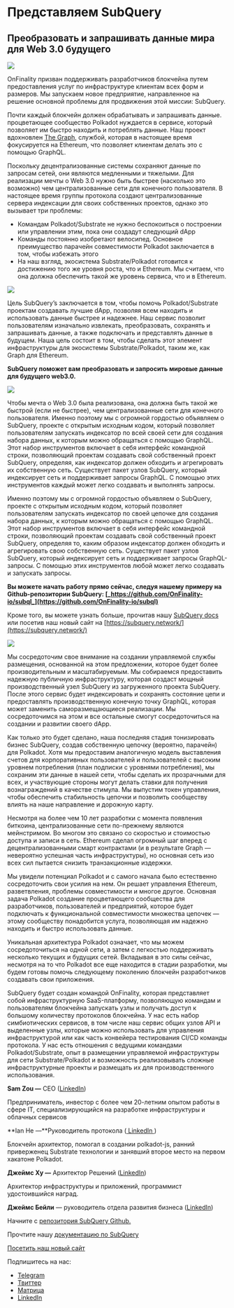 # Представляем SubQuery

## Преобразовать и запрашивать данные мира для Web 3.0 будущего

![](https://miro.medium.com/max/1400/1*J5u22qNxndcuCrFJ1mfGqg.png)

OnFinality призван поддерживать разработчиков блокчейна путем предоставления услуг по инфраструктуре клиентам всех форм и размеров. Мы запускаем новое предприятие, направленное на решение основной проблемы для продвижения этой миссии: SubQuery.

Почти каждый блокчейн должен обрабатывать и запрашивать данные. процветающее сообщество Polkadot нуждается в сервисе, который позволяет им быстро находить и потреблять данные. Наш проект вдохновлен [The Graph](https://thegraph.com/), службой, которая в настоящее время фокусируется на Ethereum, что позволяет клиентам делать это с помощью GraphQL.

Поскольку децентрализованные системы сохраняют данные по запросам сетей, они являются медленными и тяжелыми. Для реализации мечты о Web 3.0 нужно быть быстрее (насколько это возможно) чем централизованные сети для конечного пользователя. В настоящее время группы протокола создают централизованные сервера индексации для своих собственных проектов, однако это вызывает три проблемы:

- Командам Polkadot/Substrate не нужно беспокоиться о построении или управлении этим, пока они создадут следующий dApp
- Команды постоянно изобретают велосипед. Основное преимущество парачейн совместимости Polkadot заключается в том, чтобы избежать этого
- На наш взгляд, экосистема Substrate/Polkadot готовится к достижению того же уровня роста, что и Ethereum. Мы считаем, что она должна обеспечить такой же уровень сервиса, что и в Ethereum.

![](https://miro.medium.com/max/1400/1*l4b4BXWkczVDaHyv30lLQQ.png)

Цель SubQuery’s заключается в том, чтобы помочь Polkadot/Substrate проектам создавать лучшие dApp, позволяя всем находить и использовать данные быстрее и надежнее. Наш сервис позволит пользователям изначально извлекать, преобразовать, сохранять и запрашивать данные, а также подключать и представлять данные в будущем. Наша цель состоит в том, чтобы сделать этот элемент инфраструктуры для экосистемы Substrate/Polkadot, таким же, как Graph для Ethereum.

**SubQuery поможет вам преобразовать и запросить мировые данные для будущего web3.0.**

![](https://miro.medium.com/max/1000/1*IHstJG-hBwQzicLdWkGR5w.png)

Чтобы мечта о Web 3.0 была реализована, она должна быть такой же быстрой (если не быстрее), чем централизованные сети для конечного пользователя. Именно поэтому мы с огромной гордостью объявляем о SubQuery, проекте с открытым исходным кодом, который позволяет пользователям запускать индексатор по всей своей сети для создания набора данных, к которым можно обращаться с помощью GraphQL. Этот набор инструментов включает в себя интерфейс командной строки, позволяющий проектам создавать свой собственный проект SubQuery, определяя, как индексатор должен обходить и агрегировать их собственную сеть. Существует пакет узлов SubQuery, который индексирует сеть и поддерживает запросы GraphQL. С помощью этих инструментов каждый может легко создавать и выполнять запросы.

Именно поэтому мы с огромной гордостью объявляем о SubQuery, проекте с открытым исходным кодом, который позволяет пользователям запускать индексатор по своей цепочке для создания набора данных, к которым можно обращаться с помощью GraphQL. Этот набор инструментов включает в себя интерфейс командной строки, позволяющий проектам создавать свой собственный проект SubQuery, определяя то, каким образом индексатор должен обходить и агрегировать свою собственную сеть. Существует пакет узлов SubQuery, который индексирует сеть и поддерживает запросы GraphQL-запросы. С помощью этих инструментов любой может легко создавать и запускать запросы.

**Вы можете начать работу прямо сейчас, следуя нашему примеру на Github-репозитории SubQuery: [_https://github.com/OnFinality-io/subql_](https://github.com/OnFinality-io/subql)**

Кроме того, вы можете узнать больше, прочитав нашу [SubQuery docs](https://doc.subquery.network/) или посетив наш новый сайт на [https://subquery.network/](https://subquery.network/)

![](https://miro.medium.com/max/1000/1*3oA1Hvns1vrImTsmowO_Jw.png)

Мы сосредоточим свое внимание на создании управляемой службы размещения, основанной на этом предложении, которое будет более производительным и масштабируемым. Мы собираемся предоставить надежную публичную инфраструктуру, которая создаст мощный производственный узел SubQuery из загруженного проекта SubQuery. После этого сервис будет индексировать и сохранять состояние цепи и предоставлять производственную конечную точку GraphQL, которая может заменить саморазмещающиеся реализации. Мы сосредоточимся на этом и все остальные смогут сосредоточиться на создании и развитии своего dApp.

Как только это будет сделано, наша последняя стадия тонизировать бизнес SubQuery, создав собственную цепочку (вероятно, парачейн) для Polkadot. Хотя мы предоставим аналогичную модель выставления счетов для корпоративных пользователей и пользователей с высоким уровнем потребления (план подписки с уровнями потребления), мы сохраним эти данные в нашей сети, чтобы сделать их прозрачными для всех, и участвующие стороны могут делать ставки для получения вознаграждений в качестве стимула. Мы выпустим токен управления, чтобы обеспечить стабильность цепочки и позволить сообществу влиять на наше направление и дорожную карту.

Несмотря на более чем 10 лет разработки с момента появления биткоина, централизованные сети по-прежнему являются мейнстримом. Во многом это связано со скоростью и стоимостью доступа и записи в сеть. Ethereum сделал огромный шаг вперед с децентрализованными смарт контрактами (и в результате Graph — невероятно успешная часть инфраструктуры), но основная сеть изо всех сил пытается снизить транзакционные издержки.

Мы увидели потенциал Polkadot и с самого начала было естественно сосредоточить свои усилия на нем. Он решает управления Ethereum, разветвления, проблемы совместимости и многое другое. Основная задача Polkadot создание процветающего сообщества для разработчиков, пользователей и предприятий, которое будет подключать к функциональной совместимости множества цепочек — этому сообществу понадобится услуга, позволяющая им надежно находить и быстро использовать данные.

Уникальная архитектура Polkadot означает, что мы можем сосредоточиться на одной сети, а затем с легкостью поддерживать несколько текущих и будущих сетей. Вкладывая в это силы сейчас, несмотря на то что Polkadot все еще находится в стадии разработки, мы будем готовы помочь следующему поколению блокчейн разработчиков создавать свои приложения.

SubQuery будет создан командой OnFinality, которая представляет собой инфраструктурную SaaS-платформу, позволяющую командам и пользователям блокчейна запускать узлы и получать доступ к большому количеству протоколов блокчейна. У нас есть набор симбиотических сервисов, в том числе наш сервис общих узлов API и выделенные узлы, которые можно использовать для управления инфраструктурой или как часть конвейера тестирования CI/CD команды протокола. У нас есть отношения с ведущими командами Polkadot/Substrate, опыт в размещении управляемой инфраструктуры для сети Substrate/Polkadot и возможность реализовывать сложные инфраструктурные проекты и размещать их для производственного использования.

**Sam Zou —** CEO ([LinkedIn](https://www.linkedin.com/in/sam-zou-5b8169a/))

Предприниматель, инвестор с более чем 20-летним опытом работы в сфере IT, специализирующийся на разработке инфраструктуры и облачных сервисов

**Ian He —**Руководитель протокола ([ LinkedIn ](https://www.linkedin.com/in/yin-he-7a266345/))

Блокчейн архитектор, помогал в создании polkadot-js, ранний приверженец Substrate технологии и занявший второе место на первом хакатоне Polkadot.

**Джеймс Ху —** Архитектор Решений ([LinkedIn](https://www.linkedin.com/in/zhexu/))

Архитектор инфраструктуры и приложений, программист удостоившийся наград.

**Джеймс Бейли** — руководитель отдела развития бизнеса ([LinkedIn](https://www.linkedin.com/in/james-bayly/))

Начните с [репозитория SubQuery Github.](https://github.com/OnFinality-io/subql)

Прочтите нашу [документацию по SubQuerу](https://doc.subquery.network/)

[Посетить наш новый сайт](https://subquery.network/)

Подпишитесь на нас:

- [Telegram](https://t.me/subquerynetwork)
- [Твиттер](https://twitter.com/subquerynetwork)
- [Матрица](https://matrix.to/#/%23subquery:matrix.org)
- [LinkedIn](https://www.linkedin.com/company/subquery)
